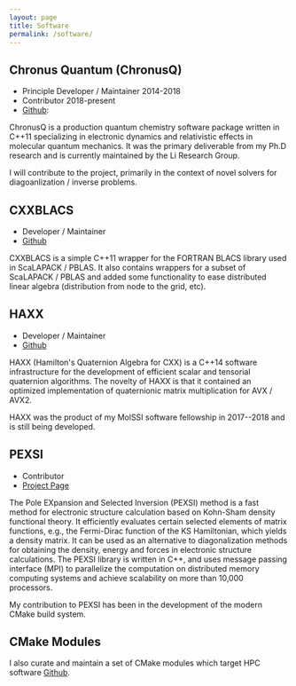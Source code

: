 ```yaml
---
layout: page
title: Software
permalink: /software/
---
```


## Chronus Quantum (ChronusQ)
- Principle Developer / Maintainer  2014-2018
- Contributor 2018-present
- [Github](https://github.com/liresearchgroup/chronusq_public):

ChronusQ is a production quantum chemistry software package 
written in C++11 specializing in electronic dynamics and 
relativistic effects in molecular quantum mechanics. It
was the primary deliverable from my Ph.D research and is
currently maintained by the Li Research Group.

I will contribute to the project, primarily in the context of
novel solvers for diagoanlization / inverse problems.

## CXXBLACS
- Developer / Maintainer
- [Github](https://github.com/wavefunction91/CXXBLACS)

CXXBLACS is a simple C++11 wrapper for the FORTRAN BLACS library
used in ScaLAPACK / PBLAS. It also contains wrappers for a subset
of ScaLAPACK / PBLAS and added some functionality to ease 
distributed linear algebra (distribution from node to the grid,
etc).

## HAXX
- Developer / Maintainer
- [Github](https://github.com/wavefunction91/HAXX)

HAXX (Hamilton's Quaternion Algebra for CXX) is a C++14 software
infrastructure for the development of efficient scalar and
tensorial quaternion algorithms. The novelty of HAXX is that
it contained an optimized implementation of quaternionic
matrix multiplication for AVX / AVX2. 

HAXX was the product of my MolSSI software fellowship in 2017--2018 
and is still being developed.

## PEXSI
- Contributor
- [Project Page](https://pexsi.readthedocs.io/en/latest/)

The Pole EXpansion and Selected Inversion (PEXSI) method is a fast method for
electronic structure calculation based on Kohn-Sham density functional theory.
It efficiently evaluates certain selected elements of matrix functions, e.g.,
the Fermi-Dirac function of the KS Hamiltonian, which yields a density matrix.
It can be used as an alternative to diagonalization methods for obtaining the
density, energy and forces in electronic structure calculations. The PEXSI
library is written in C++, and uses message passing interface (MPI) to
parallelize the computation on distributed memory computing systems and achieve
scalability on more than 10,000 processors.

My contribution to PEXSI has been in the development of the modern CMake build 
system.



## CMake Modules

I also curate and maintain a set of CMake modules which
target HPC software [Github](https://github.com/wavefunction91/cmake-modules).

